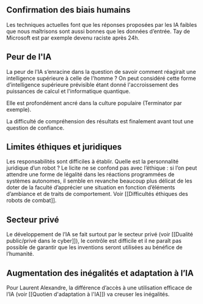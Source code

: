 ## Confirmation des biais humains

Les techniques actuelles font que les réponses proposées par les IA faibles que nous maîtrisons sont aussi bonnes que les données d’entrée. Tay de Microsoft est  par exemple devenu raciste après 24h. 

## Peur de l'IA

La peur de l’IA s’enracine dans la question de savoir comment réagirait une intelligence supérieure à celle de l'homme ? On peut considéré cette forme d’intelligence supérieure prévisible étant donné l'accroissement des puissances de calcul et l'informatique quantique.

Elle est profondément ancré dans la culture populaire (Terminator par exemple).

La difficulté de compréhension des résultats est finalement avant tout une question de confiance.

## Limites éthiques et juridiques

Les responsabilités sont difficiles à établir. Quelle est la personnalité juridique d’un robot ?
Le licite ne se confond pas avec l’éthique : si l’on peut attendre une forme de légalité dans les réactions programmées de systèmes autonomes, il semble en revanche beaucoup plus délicat de les doter de la faculté d’apprécier une situation en fonction d’éléments d’ambiance et de traits de comportement. Voir [[Difficultés éthiques des robots de combat]].

## Secteur privé

Le développement de l’IA se fait surtout par le secteur privé (voir [[Dualité public/privé dans le cyber]]), le contrôle est difficile et il ne paraît pas possible de garantir que les inventions seront utilisées au bénéfice de l’humanité.

## Augmentation des inégalités et adaptation à l’IA

Pour Laurent Alexandre, la différence d’accès à une utilisation efficace de l’IA (voir [[Quotien d'adaptation à l'IA]]) va creuser les inégalités.